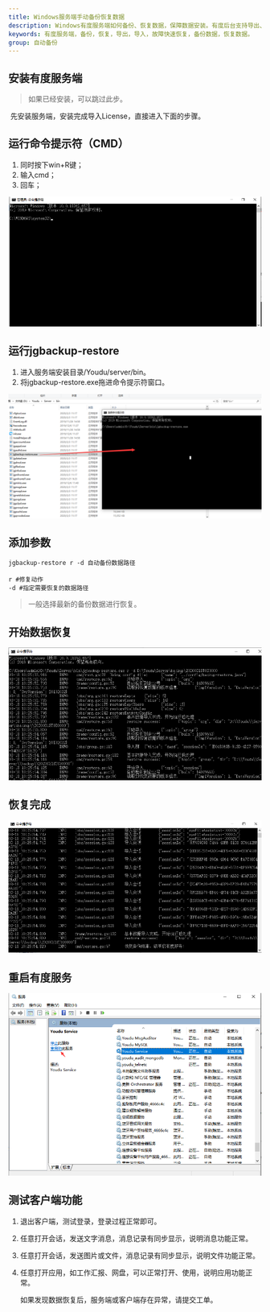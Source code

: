 ```yaml
---
title: Windows服务端手动备份恢复数据
description: Windows有度服务端如何备份、恢复数据，保障数据安装。有度后台支持导出、导入。备份、恢复通讯录、组织架构、会话、群组(固定群)，故障快速恢复。
keywords: 有度服务端，备份，恢复，导出，导入，故障快速恢复，备份数据，恢复数据。
group: 自动备份
---
```


## 安装有度服务端

> 如果已经安装，可以跳过此步。

​		先安装服务端，安装完成导入License，直接进入下面的步骤。

## 运行命令提示符（CMD）

1. 同时按下win+R键；
2. 输入cmd；
3. 回车；

![res/f01_00002/1584496949303.png](res/f01_00002/1584496949303.png)

## 运行jgbackup-restore

1. 进入服务端安装目录/Youdu/server/bin。
2. 将jgbackup-restore.exe拖进命令提示符窗口。

![1584497367674](res/f01_00002/1584497367674.png)

## 添加参数

```
jgbackup-restore r -d 自动备份数据路径

r #修复动作
-d #指定需要恢复的数据路径
```

> 一般选择最新的备份数据进行恢复。

## 开始数据恢复

![1584498407662](res/f01_00002/1584498407662.png)

## 恢复完成

![1584498453166](res/f01_00002/1584498453166.png)

## 重启有度服务

![1584498750927](res/f01_00002/1584498750927.png)

## 测试客户端功能

1. 退出客户端，测试登录，登录过程正常即可。

2. 任意打开会话，发送文字消息，消息记录有同步显示，说明消息功能正常。

3. 任意打开会话，发送图片或文件，消息记录有同步显示，说明文件功能正常。

4. 任意打开应用，如工作汇报、网盘，可以正常打开、使用，说明应用功能正常。

   如果发现数据恢复后，服务端或客户端存在异常，请提交工单。